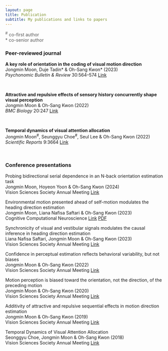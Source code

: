 ```yaml
---
layout: page
title: Publication
subtitle: My publications and links to papers
---
```

<script type="text/javascript" src="https://d1bxh8uas1mnw7.cloudfront.net/assets/embed.js"></script>
<script async src="https://badge.dimensions.ai/badge.js" charset="utf-8"></script>

<span style="font-size: 14px !important; color: #555;">
<sup>#</sup> co-first author
<br>* co-senior author
</span>

### Peer-reviewed journal

<p><b>A key role of orientation in the coding of visual motion direction</b>
<br>Jongmin Moon, Duje Tadin* & Oh-Sang Kwon* (2023)
<br><i>Psychonomic Bulletin & Review</i> 30:564–574 <a href="https://link.springer.com/article/10.3758/s13423-022-02181-2">Link</a></p>

<div data-badge-popover="right" data-badge-type="donut" data-doi="10.3758/s13423-022-02181-2" data-badge-popover='left' data-hide-no-mentions="true" class="altmetric-embed" style="display: inline-block;"></div> &nbsp;
<span class="__dimensions_badge_embed__" data-doi="10.3758/s13423-022-02181-2" data-legend="hover-right" data-style="small_circle"></span>

<p><b>Attractive and repulsive effects of sensory history concurrently shape visual perception</b>
<br>Jongmin Moon & Oh-Sang Kwon (2022)
<br><i>BMC Biology</i> 20:247 <a href="https://link.springer.com/article/10.1186/s12915-022-01444-7">Link</a></p>

<div data-badge-popover="right" data-badge-type="donut" data-doi="110.1186/s12915-022-01444-7" data-badge-popover='left' data-hide-no-mentions="true" class="altmetric-embed" style="display: inline-block;"></div> &nbsp;
<span class="__dimensions_badge_embed__" data-doi="10.1186/s12915-022-01444-7" data-legend="hover-right" data-style="small_circle"></span>

<p><b>Temporal dynamics of visual attention allocation</b>
<br>Jongmin Moon<sup>#</sup>, Seunggyu Choe<sup>#</sup>, Seul Lee & Oh-Sang Kwon (2022)
<br><i>Scientific Reports</i> 9:3664 <a href="https://www.nature.com/articles/s41598-019-40281-7">Link</a></p>

<div data-badge-popover="right" data-badge-type="donut" data-doi="10.1038/s41598-019-40281-7" data-badge-popover='left' data-hide-no-mentions="true" class="altmetric-embed" style="display: inline-block;"></div> &nbsp;
<span class="__dimensions_badge_embed__" data-doi="10.1038/s41598-019-40281-7" data-legend="hover-right" data-style="small_circle"></span>

### Conference presentations

<p>Probing bidirectional serial dependence in an N-back orientation estimation task
<br>Jongmin Moon, Hoyeon Yoon & Oh-Sang Kwon (2024)
<br>Vision Sciences Society Annual Meeting <a href="https://doi.org/10.1167/jov.24.10.367">Link</a></p>

<p>Environmental motion presented ahead of self-motion modulates the heading direction estimation
<br>Jongmin Moon, Liana Nafisa Saftari & Oh-Sang Kwon (2023)
<br>Cognitive Computational Neuroscience <a href="https://2023.ccneuro.org/view_paper217e.html?PaperNum=1222">Link</a> <a href="https://2023.ccneuro.org/proceedings/0000386.pdf?s=W&pn=1222">PDF</a></p>

<p>Synchronicity of visual and vestibular signals modulates the causal inference in heading direction estimation
<br>Liana Nafisa Saftari, Jongmin Moon & Oh-Sang Kwon (2023)
<br>Vision Sciences Society Annual Meeting <a href="https://doi.org/10.1167/jov.23.9.5227">Link</a></p>

<p>Confidence in perceptual estimation reflects behavioral variability, but not biases
<br>Jongmin Moon & Oh-Sang Kwon (2022)
<br>Vision Sciences Society Annual Meeting <a href="https://doi.org/10.1167/jov.22.14.3920">Link</a></p>

<p>Motion perception is biased toward the orientation, not the direction, of the preceding motion
<br>Jongmin Moon & Oh-Sang Kwon (2020)
<br>Vision Sciences Society Annual Meeting <a href="https://doi.org/10.1167/jov.20.11.1762">Link</a></p>

<p>Additivity of attractive and repulsive sequential effects in motion direction estimation
<br>Jongmin Moon & Oh-Sang Kwon (2019)
<br>Vision Sciences Society Annual Meeting <a href="https://doi.org/10.1167/19.10.295a">Link</a></p>

<p>Temporal Dynamics of Visual Attention Allocation
<br>Seonggyu Choe, Jongmin Moon & Oh-Sang Kwon (2018)
<br>Vision Sciences Society Annual Meeting <a href="https://doi.org/10.1167/18.10.1025">Link</a></p>
